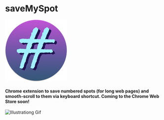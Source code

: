 # saveMySpot

![logo](./saveMySpot_48.png)

#### Chrome extension to save numbered spots (for long web pages) and smooth-scroll to them via keyboard shortcut.  Coming to the Chrome Web Store soon!

![Illustrationg Gif](./saveMySpot.gif)